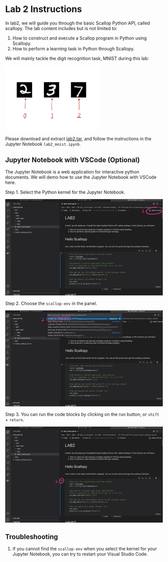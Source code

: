 # Lab 2 Instructions

In lab2, we will guide you through the basic Scallop Python API, called scallopy.
The lab content includes but is not limited to:
1. How to construct and execute a Scallop program in Python using Scallopy.
2. How to perform a learning task in Python through Scallopy.

We will mainly tackle the digit recognition task, MNIST during this lab:
<div>
 <img src="/img/summer_school/lab1/mnist_example.png" width="300"/>
</div>

Please download and extract [lab2.tar](/ssft22/labs/lab2.tar), and follow the instructions in the Jupyter Notebook `lab2_mnist.ipynb`.

## Jupyter Notebook with VSCode (Optional)
The Jupyter Notebook is a web application for interactive python documents.
We will demo how to use the Jupyter Notebook with VSCode here.

Step 1. Select the Python kernel for the Jupyter Notebook.
<div>
 <img src="/img/summer_school/lab2/1_select_kernel.jpg" width="700"/>
</div>

Step 2. Choose the `scallop-env` in the panel.
<div>
 <img src="/img/summer_school/lab2/2_scallop_env.jpg" width="700"/>
</div>

Step 3. You can run the code blocks by clicking on the run button, or `shift` + `return`.
<div>
 <img src="/img/summer_school/lab2/3_run.jpg" width="700"/>
</div>


## Troubleshooting
1. If you cannot find the `scallop-env` when you select the kernel for your Jupyter Notebook, you can try to restart your Visual Studio Code.
